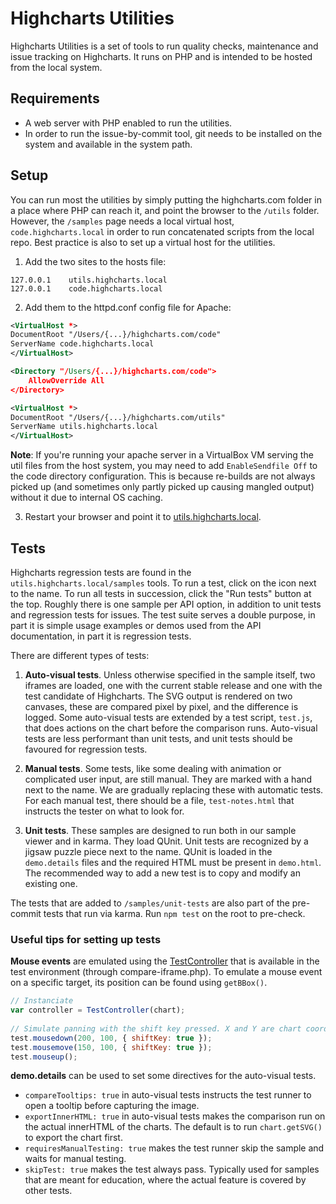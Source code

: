 # Highcharts Utilities

Highcharts Utilities is a set of tools to run quality checks, maintenance and issue tracking on Highcharts. It runs
on PHP and is intended to be hosted from the local system.

## Requirements
* A web server with PHP enabled to run the utilities.
* In order to run the issue-by-commit tool, git needs to be installed on the system and available in the system path.

## Setup
You can run most the utilities by simply putting the highcharts.com folder in a place where PHP can reach it, and
point the browser to the `/utils` folder. However, the `/samples` page needs a local virtual host, `code.highcharts.local` in
order to run concatenated scripts from the local repo. Best practice is also to set up a virtual host for the utilities.

1. Add the two sites to the hosts file:
```
127.0.0.1    utils.highcharts.local
127.0.0.1    code.highcharts.local
```

2. Add them to the httpd.conf config file for Apache:
```xml
<VirtualHost *>
DocumentRoot "/Users/{...}/highcharts.com/code"
ServerName code.highcharts.local
</VirtualHost>
```
```xml
<Directory "/Users/{...}/highcharts.com/code">
	AllowOverride All
</Directory>
```
```xml
<VirtualHost *>
DocumentRoot "/Users/{...}/highcharts.com/utils"
ServerName utils.highcharts.local
</VirtualHost>
```

**Note**: If you're running your apache server in a VirtualBox VM serving the util files from the host system, you may need to add `EnableSendfile Off` to the code directory configuration. This is because re-builds are not always picked up (and sometimes only partly picked up causing mangled output) without it due to internal OS caching.  

3. Restart your browser and point it to <a href="http://utils.highcharts.local">utils.highcharts.local</a>.

## Tests
Highcharts regression tests are found in the `utils.highcharts.local/samples`
tools. To run a test, click on the icon next to the name. To run all tests in succession, click the "Run tests" button at the top. Roughly there
is one sample per API option, in addition to unit tests and regression tests for issues. The test suite serves a double purpose, in part it is simple
usage examples or demos used from the API documentation, in part it is regression tests.

There are different
types of tests:

1. **Auto-visual tests**. Unless otherwise specified in the sample itself, two iframes are loaded, one with the current stable release
and one with the test candidate of Highcharts. The SVG output is rendered on two canvases, these are compared pixel by pixel,
and the difference is logged. Some auto-visual tests are extended by a test script, `test.js`, that does actions on the chart 
before the comparison runs. 
Auto-visual tests are less performant than unit tests, and unit tests should be favoured for regression tests.

2. **Manual tests**. Some tests, like some dealing with animation or complicated user input, are still manual. They are marked with
a hand next to the name. We are gradually replacing these with automatic tests. For each manual test, there should be a file, 
`test-notes.html` that instructs the tester on what to look for.

3. **Unit tests**. These samples are designed to run both in our sample viewer and in karma. They load QUnit. Unit tests are recognized
by a jigsaw puzzle piece next to the name. QUnit is loaded in the `demo.details` files and the required HTML must be present in `demo.html`.
The recommended way to add a new test is to copy and modify an existing one. 

The tests that are added to `/samples/unit-tests` are also part of the pre-commit tests 
that run via karma. Run `npm test` on the root to pre-check.

### Useful tips for setting up tests
**Mouse events** are emulated using the [TestController](https://github.com/highcharts/highcharts/blob/master/utils/samples/test-controller.js)
			that is available in the test environment (through compare-iframe.php). To emulate
			a mouse event on a specific target, its position can be found using `getBBox()`.

```js
// Instanciate
var controller = TestController(chart);
 
// Simulate panning with the shift key pressed. X and Y are chart coordinates.
test.mousedown(200, 100, { shiftKey: true });
test.mousemove(150, 100, { shiftKey: true });
test.mouseup();
```
**demo.details** can be used to set some directives for the auto-visual tests.
* `compareTooltips: true` in auto-visual tests instructs the test runner to open a tooltip before capturing the image.
* `exportInnerHTML: true` in auto-visual tests makes the comparison run on the actual innerHTML of the charts. The default is to run `chart.getSVG()` to export the chart first.
* `requiresManualTesting: true` makes the test runner skip the sample and waits for manual testing.
* `skipTest: true` makes the test always pass. Typically used for samples that are meant for education, where the actual feature is covered by other tests.


